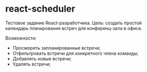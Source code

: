 # react-scheduler

Тестовое задание React-разработчика.
Цель: создать простой календарь планирования встреч для конференц-зала в офисе.

Возможности:
* Просмореть запланированные встречи;
* Отфильтровать встречи для конкретного члена команды;
* Добавлять новые встречи;
* Удалять встречи;
